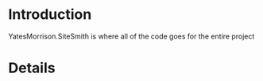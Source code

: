 # Introduction #

YatesMorrison.SiteSmith is where all of the code goes for the entire project


# Details #